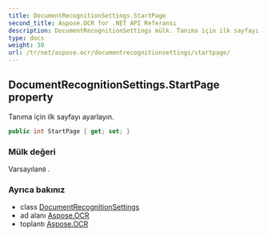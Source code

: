 ```yaml
---
title: DocumentRecognitionSettings.StartPage
second_title: Aspose.OCR for .NET API Referansı
description: DocumentRecognitionSettings mülk. Tanıma için ilk sayfayı ayarlayın.
type: docs
weight: 30
url: /tr/net/aspose.ocr/documentrecognitionsettings/startpage/
---
```

## DocumentRecognitionSettings.StartPage property

Tanıma için ilk sayfayı ayarlayın.

```csharp
public int StartPage { get; set; }
```

### Mülk değeri

Varsayılan`0` .

### Ayrıca bakınız

* class [DocumentRecognitionSettings](../)
* ad alanı [Aspose.OCR](../../documentrecognitionsettings/)
* toplantı [Aspose.OCR](../../../)



